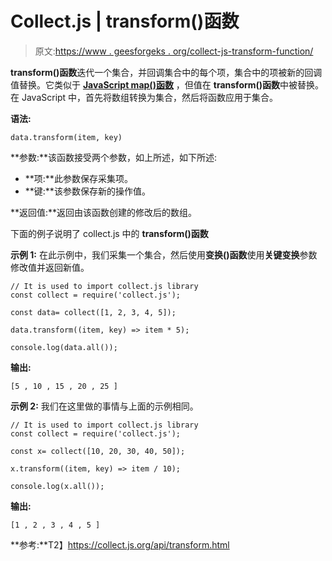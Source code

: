 # Collect.js | transform()函数

> 原文:[https://www . geesforgeks . org/collect-js-transform-function/](https://www.geeksforgeeks.org/collect-js-transform-function/)

**transform()函数**迭代一个集合，并回调集合中的每个项，集合中的项被新的回调值替换。它类似于 **[JavaScript map()函数](https://www.geeksforgeeks.org/javascript-array-map-method/)** ，但值在 **transform()函数**中被替换。
在 JavaScript 中，首先将数组转换为集合，然后将函数应用于集合。

**语法:**

```
data.transform(item, key)
```

**参数:**该函数接受两个参数，如上所述，如下所述:

*   **项:**此参数保存采集项。
*   **键:**该参数保存新的操作值。

**返回值:**返回由该函数创建的修改后的数组。

下面的例子说明了 collect.js 中的 **transform()函数**

**示例 1:** 在此示例中，我们采集一个集合，然后使用**变换()函数**使用**关键变换**参数修改值并返回新值。

```
// It is used to import collect.js library
const collect = require('collect.js');

const data= collect([1, 2, 3, 4, 5]);

data.transform((item, key) => item * 5);

console.log(data.all());
```

**输出:**

```
[5 , 10 , 15 , 20 , 25 ]
```

**示例 2:** 我们在这里做的事情与上面的示例相同。

```
// It is used to import collect.js library
const collect = require('collect.js');

const x= collect([10, 20, 30, 40, 50]);

x.transform((item, key) => item / 10);

console.log(x.all());
```

**输出:**

```
[1 , 2 , 3 , 4 , 5 ]
```

**参考:**T2】https://collect.js.org/api/transform.html